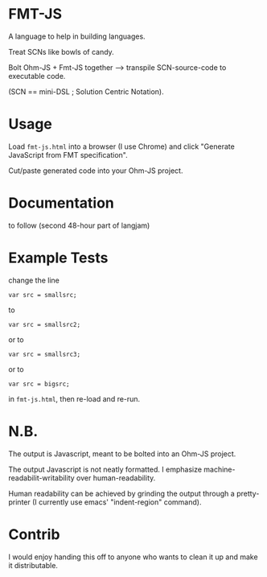 # FMT-JS
A language to help in building languages.

Treat SCNs like bowls of candy.

Bolt Ohm-JS + Fmt-JS together --> transpile SCN-source-code to executable code.

(SCN == mini-DSL ; Solution Centric Notation).

# Usage
Load `fmt-js.html` into a browser (I use Chrome) and click "Generate JavaScript from FMT specification".

Cut/paste generated code into your Ohm-JS project.

# Documentation
to follow (second 48-hour part of langjam)

# Example Tests
change the line
```
var src = smallsrc;
```

to
```
var src = smallsrc2;
```

or to
```
var src = smallsrc3;
```

or to
```
var src = bigsrc;
```

in `fmt-js.html`, then re-load and re-run.

# N.B.

The output is Javascript, meant to be bolted into an Ohm-JS project.

The output Javascript is not neatly formatted.  I emphasize machine-readabilit-writability over human-readability.

Human readability can be achieved by grinding the output through a pretty-printer (I currently use emacs' "indent-region" command).

# Contrib
I would enjoy handing this off to anyone who wants to clean it up and make it distributable.
